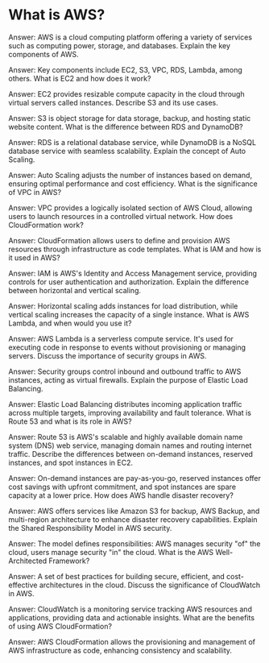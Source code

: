 # What is AWS?

Answer: AWS is a cloud computing platform offering a variety of services such as computing power, storage, and databases.
Explain the key components of AWS.

Answer: Key components include EC2, S3, VPC, RDS, Lambda, among others.
What is EC2 and how does it work?

Answer: EC2 provides resizable compute capacity in the cloud through virtual servers called instances.
Describe S3 and its use cases.

Answer: S3 is object storage for data storage, backup, and hosting static website content.
What is the difference between RDS and DynamoDB?

Answer: RDS is a relational database service, while DynamoDB is a NoSQL database service with seamless scalability.
Explain the concept of Auto Scaling.

Answer: Auto Scaling adjusts the number of instances based on demand, ensuring optimal performance and cost efficiency.
What is the significance of VPC in AWS?

Answer: VPC provides a logically isolated section of AWS Cloud, allowing users to launch resources in a controlled virtual network.
How does CloudFormation work?

Answer: CloudFormation allows users to define and provision AWS resources through infrastructure as code templates.
What is IAM and how is it used in AWS?

Answer: IAM is AWS's Identity and Access Management service, providing controls for user authentication and authorization.
Explain the difference between horizontal and vertical scaling.

Answer: Horizontal scaling adds instances for load distribution, while vertical scaling increases the capacity of a single instance.
What is AWS Lambda, and when would you use it?

Answer: AWS Lambda is a serverless compute service. It's used for executing code in response to events without provisioning or managing servers.
Discuss the importance of security groups in AWS.

Answer: Security groups control inbound and outbound traffic to AWS instances, acting as virtual firewalls.
Explain the purpose of Elastic Load Balancing.

Answer: Elastic Load Balancing distributes incoming application traffic across multiple targets, improving availability and fault tolerance.
What is Route 53 and what is its role in AWS?

Answer: Route 53 is AWS's scalable and highly available domain name system (DNS) web service, managing domain names and routing internet traffic.
Describe the differences between on-demand instances, reserved instances, and spot instances in EC2.

Answer: On-demand instances are pay-as-you-go, reserved instances offer cost savings with upfront commitment, and spot instances are spare capacity at a lower price.
How does AWS handle disaster recovery?

Answer: AWS offers services like Amazon S3 for backup, AWS Backup, and multi-region architecture to enhance disaster recovery capabilities.
Explain the Shared Responsibility Model in AWS security.

Answer: The model defines responsibilities: AWS manages security "of" the cloud, users manage security "in" the cloud.
What is the AWS Well-Architected Framework?

Answer: A set of best practices for building secure, efficient, and cost-effective architectures in the cloud.
Discuss the significance of CloudWatch in AWS.

Answer: CloudWatch is a monitoring service tracking AWS resources and applications, providing data and actionable insights.
What are the benefits of using AWS CloudFormation?

Answer: AWS CloudFormation allows the provisioning and management of AWS infrastructure as code, enhancing consistency and scalability.
